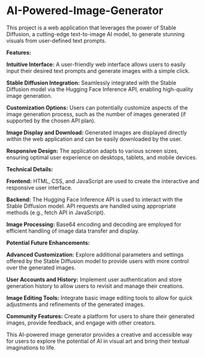 # AI-Powered-Image-Generator
This project is a web application that leverages the power of Stable Diffusion, a cutting-edge text-to-image AI model, to generate stunning visuals from user-defined text prompts.

**Features:**

**Intuitive Interface:** A user-friendly web interface allows users to easily input their desired text prompts and generate images with a simple click.

**Stable Diffusion Integration:** Seamlessly integrated with the Stable Diffusion model via the Hugging Face Inference API, enabling high-quality image generation.

**Customization Options:** Users can potentially customize aspects of the image generation process, such as the number of images generated (if supported by the chosen API plan).

**Image Display and Download:** Generated images are displayed directly within the web application and can be easily downloaded by the user.

**Responsive Design:** The application adapts to various screen sizes, ensuring optimal user experience on desktops, tablets, and mobile devices.

**Technical Details:**

**Frontend:** HTML, CSS, and JavaScript are used to create the interactive and responsive user interface.

**Backend:** The Hugging Face Inference API is used to interact with the Stable Diffusion model. API requests are handled using appropriate methods (e.g., fetch API in JavaScript).

**Image Processing:** Base64 encoding and decoding are employed for efficient handling of image data transfer and display.

**Potential Future Enhancements:**

**Advanced Customization:** Explore additional parameters and settings offered by the Stable Diffusion model to provide users with more control over the generated images.

**User Accounts and History:** Implement user authentication and store generation history to allow users to revisit and manage their creations.

**Image Editing Tools:** Integrate basic image editing tools to allow for quick adjustments and refinements of the generated images.

**Community Features:** Create a platform for users to share their generated images, provide feedback, and engage with other creators.

This AI-powered image generator provides a creative and accessible way for users to explore the potential of AI in visual art and bring their textual imaginations to life.
